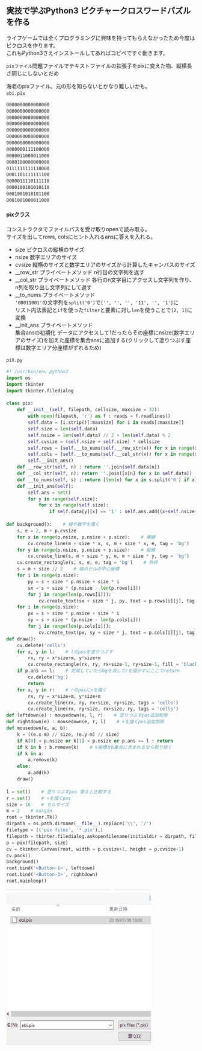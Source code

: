 ## 実技で学ぶPython3 ピクチャークロスワードパズルを作る

ライフゲームでは全くプログラミングに興味を持ってもらえなかったため今度はピクロスを作ります。  
これもPython3さえインストールしてあればコピペですぐ動きます。  


```pixファイル```問題ファイルでテキストファイルの拡張子をpixに変えた物、縦横長さ同じにしないとだめ  

海老のpixファイル。元の形を知らないとかなり難しいかも。  
```ebi.pix```
```txt
0000000000000000
0000000000000000
0000000000000000
0000000000000000
0000000000000000
0000000000000000
0000000000000000
0000000111100000
0000011000011000
0000100000000000
0111111111110000
0001101111111100
0000011110111110
0000100101010110
0001001010101100
0001001000011000
```

#### pixクラス  
コンストラクタでファイルパスを受け取りopenで読み取る。  
サイズを出してrows, colsにヒント入れるansに答えを入れる。  
- size ピクロスの縦横のサイズ
- nsize 数字エリアのサイズ
- cvsize 縦横のサイズと数字エリアのサイズから計算したキャンバスのサイズ
- __row_str プライベートメソッド n行目の文字列を返す  
- __col_str プライベートメソッド 各行のn文字目にアクセスし文字列を作り、n列を取り出し文字列にして返す  
- __to_nums プライベートメソッド   
```'00011001'```の文字列を```split('0')```で```['', '', '', '11', '', '1']```に  
リスト内法表記と```if```を使った```filter```と要素に対し```len```を使うことで```[2, 1]```に変換  
- __init_ans プライベートメソッド  
集合ansの初期化 データにアクセスして1だったらその座標にnsize(数字エリアのサイズ)を加えた座標を集合ansに追加する(クリックして塗りつぶす座標は数字エリア分座標がずれるため)  


```piX.py```
```py
#! /usr/bin/env python3
import os
import tkinter
import tkinter.filedialog

class pix:
    def __init__(self, filepath, cellsize, maxsize = 32):
        with open(filepath, 'r') as f : reads = f.readlines()
        self.data = [i.strip()[:maxsize] for i in reads[:maxsize]]
        self.size = len(self.data)
        self.nsize = len(self.data) // 2 + len(self.data) % 2
        self.cvsize = (self.nsize + self.size) * cellsize
        self.rows = [self.__to_nums(self.__row_str(x)) for x in range(self.size)]
        self.cols = [self.__to_nums(self.__col_str(x)) for x in range(self.size)]
        self.__init_ans()
    def __row_str(self, n) : return ''.join(self.data[n])
    def __col_str(self, n): return ''.join([x[n] for x in self.data])
    def __to_nums(self, s) : return [len(x) for x in s.split('0') if x]
    def __init_ans(self):
        self.ans = set()
        for y in range(self.size):
            for x in range(self.size):
                if self.data[y][x] == '1' : self.ans.add((x+self.nsize, y+self.nsize))

def background():    # 線や数字を描く
    s, e = 2, m + p.cvsize
    for x in range(p.nsize, p.nsize + p.size):    # 横線
        cv.create_line(m + size * x, s, m + size * x, e, tag = 'bg')
    for y in range(p.nsize, p.nsize + p.size):    # 縦線
        cv.create_line(s, m + size * y, e, m + size * y, tag = 'bg')
    cv.create_rectangle(s, s, e, e, tag = 'bg')    # 外枠
    s = m + size // 2    # 端のセルの中心座標
    for i in range(p.size):
        py = s + size * p.nsize + size * i
        sx = s + size * (p.nsize - len(p.rows[i]))
        for j in range(len(p.rows[i])):
            cv.create_text(sx + size * j, py, text = p.rows[i][j], tag = 'bg')
    for i in range(p.size):
        px = s + size * p.nsize + size * i
        sy = s + size * (p.nsize - len(p.cols[i]))
        for j in range(len(p.cols[i])):
            cv.create_text(px, sy + size * j, text = p.cols[i][j], tag = 'bg')
def draw():
    cv.delete('cells')
    for x, y in l:    # lのposを塗りつぶす
        rx, ry = x*size+m, y*size+m
        cv.create_rectangle(rx, ry, rx+size-1, ry+size-1, fill = 'black', tags = 'cells')
    if p.ans == l:    # 完成していたらbgを消してrを描かずにここでreturn
        cv.delete('bg')
        return
    for x, y in r:    # rのposに×を描く
        rx, ry = x*size+m, y*size+m
        cv.create_line(rx, ry, rx+size, ry+size, tags = 'cells')
        cv.create_line(rx, ry+size, rx+size, ry, tags = 'cells')
def leftdown(e) : mousedown(e, l, r)    # 塗りつぶすpos追加削除
def rightdown(e) : mousedown(e, r, l)    # ×を描くpos追加削除
def mousedown(e, a, b):
    k = ((e.x-m) // size, (e.y-m) // size)
    if k[0] < p.nsize or k[1] < p.nsize or p.ans == l : return
    if k in b : b.remove(k)    # k座標がb集合に含まれるなら取り除く
    if k in a:
        a.remove(k)
    else:
        a.add(k)
    draw()

l = set()    # 塗りつぶすpos 答えと比較する
r = set()    # ×を描くpos
size = 16    # セルサイズ
m = 2    # margin
root = tkinter.Tk()
dirpath = os.path.dirname(__file__).replace('\\', '/')
filetype = (('pix files', '*.pix'),)
filepath = tkinter.filedialog.askopenfilename(initialdir = dirpath, filetypes = filetype)
p = pix(filepath, size)
cv = tkinter.Canvas(root, width = p.cvsize+1, height = p.cvsize+1)
cv.pack()
background()
root.bind('<Button-1>', leftdown)
root.bind('<Button-3>', rightdown)
root.mainloop()
```


![Gif](https://raw.githubusercontent.com/ebi-cp/docs/master/ebi-programming-magazine/20/pix.gif)